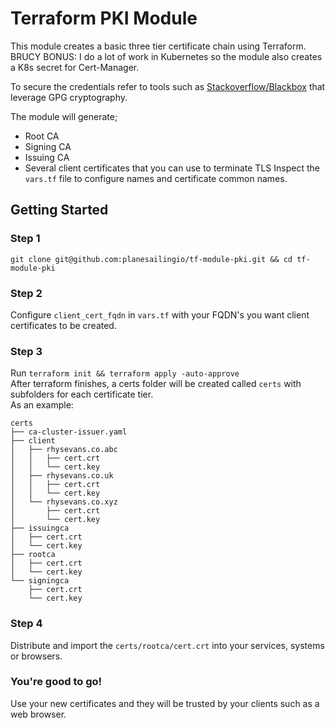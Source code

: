 # Terraform PKI Module

This module creates a basic three tier certificate chain using Terraform.    
BRUCY BONUS: I do a lot of work in Kubernetes so the module also creates a K8s secret for Cert-Manager.

To secure the credentials refer to tools such as [Stackoverflow/Blackbox](https://github.com/StackExchange/blackbox) that leverage GPG cryptography.

The module will generate;
- Root CA
- Signing CA
- Issuing CA
- Several client certificates that you can use to terminate TLS
Inspect the `vars.tf` file to configure names and certificate common names.


## Getting Started
### Step 1
```
git clone git@github.com:planesailingio/tf-module-pki.git && cd tf-module-pki
```
### Step 2
Configure `client_cert_fqdn` in `vars.tf` with your FQDN's you want client certificates to be created.
### Step 3
Run `terraform init && terraform apply -auto-approve`    
After terraform finishes, a certs folder will be created called `certs` with subfolders for each certificate tier.   
As an example:
```
certs
├── ca-cluster-issuer.yaml
├── client
│   ├── rhysevans.co.abc
│   │   ├── cert.crt
│   │   └── cert.key
│   ├── rhysevans.co.uk
│   │   ├── cert.crt
│   │   └── cert.key
│   └── rhysevans.co.xyz
│       ├── cert.crt
│       └── cert.key
├── issuingca
│   ├── cert.crt
│   └── cert.key
├── rootca
│   ├── cert.crt
│   └── cert.key
└── signingca
    ├── cert.crt
    └── cert.key
```

### Step 4
Distribute and import the `certs/rootca/cert.crt` into your services, systems or browsers.

### You're good to go!
Use your new certificates and they will be trusted by your clients such as a web browser.